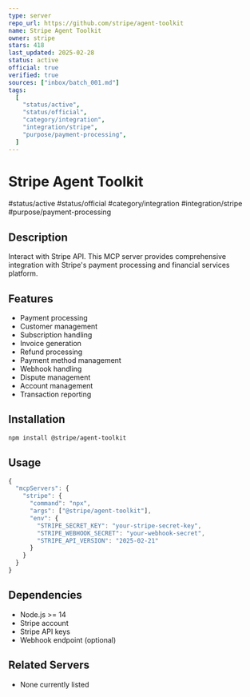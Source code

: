 ```yaml
---
type: server
repo_url: https://github.com/stripe/agent-toolkit
name: Stripe Agent Toolkit
owner: stripe
stars: 418
last_updated: 2025-02-28
status: active
official: true
verified: true
sources: ["inbox/batch_001.md"]
tags:
  [
    "status/active",
    "status/official",
    "category/integration",
    "integration/stripe",
    "purpose/payment-processing",
  ]
---
```


# Stripe Agent Toolkit

#status/active #status/official #category/integration #integration/stripe #purpose/payment-processing

## Description

Interact with Stripe API. This MCP server provides comprehensive integration with Stripe's payment processing and financial services platform.

## Features

- Payment processing
- Customer management
- Subscription handling
- Invoice generation
- Refund processing
- Payment method management
- Webhook handling
- Dispute management
- Account management
- Transaction reporting

## Installation

```bash
npm install @stripe/agent-toolkit
```

## Usage

```javascript
{
  "mcpServers": {
    "stripe": {
      "command": "npx",
      "args": ["@stripe/agent-toolkit"],
      "env": {
        "STRIPE_SECRET_KEY": "your-stripe-secret-key",
        "STRIPE_WEBHOOK_SECRET": "your-webhook-secret",
        "STRIPE_API_VERSION": "2025-02-21"
      }
    }
  }
}
```

## Dependencies

- Node.js >= 14
- Stripe account
- Stripe API keys
- Webhook endpoint (optional)

## Related Servers

- None currently listed

